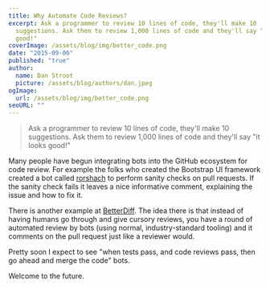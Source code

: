 ```yaml
---
title: Why Automate Code Reviews?
excerpt: Ask a programmer to review 10 lines of code, they'll make 10
  suggestions. Ask them to review 1,000 lines of code and they'll say "it looks
  good!"
coverImage: /assets/blog/img/better_code.png
date: "2015-09-06"
published: "true"
author:
  name: Dan Stroot
  picture: /assets/blog/authors/dan.jpeg
ogImage:
  url: /assets/blog/img/better_code.png
seoURL: ""
---
```


>Ask a programmer to review 10 lines of code, they'll make 10 suggestions. Ask them to review 1,000 lines of code and they'll say "it looks good!"

Many people have begun integrating bots into the GitHub ecosystem for code review. For example the folks who created the Bootstrap UI framework created a bot called [rorshach](https://github/twbs/rorshach) to perform sanity checks on pull requests. If the sanity check fails it leaves a nice informative comment, explaining the issue and how to fix it.

There is another example at [BetterDiff](https://betterdiff.com/). The idea there is that instead of having humans go through and give cursory reviews, you have a round of automated review by bots (using normal, industry-standard tooling) and it comments on the pull request just like a reviewer would.

Pretty soon I expect to see "when tests pass, and code reviews pass, then go ahead and merge the code" bots.

Welcome to the future.
